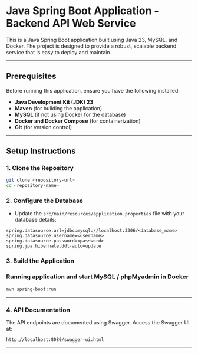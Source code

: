 # Java Spring Boot Application - Backend API Web Service

This is a Java Spring Boot application built using Java 23, MySQL, and Docker. The project is designed to provide a robust, scalable backend service that is easy to deploy and maintain.

---

## Prerequisites

Before running this application, ensure you have the following installed:

- **Java Development Kit (JDK) 23**
- **Maven** (for building the application)
- **MySQL** (if not using Docker for the database)
- **Docker and Docker Compose** (for containerization)
- **Git** (for version control)

---

## Setup Instructions

### 1. Clone the Repository

```bash
git clone <repository-url>
cd <repository-name>
```

### 2. Configure the Database

- Update the `src/main/resources/application.properties` file with your database details:

```properties
spring.datasource.url=jdbc:mysql://localhost:3306/<database_name>
spring.datasource.username=<username>
spring.datasource.password=<password>
spring.jpa.hibernate.ddl-auto=update
```

### 3. Build the Application

### Running application and start MySQL / phpMyadmin in Docker

```bash
mvn spring-boot:run 
```

---

### 4. API Documentation

The API endpoints are documented using Swagger. Access the Swagger UI at:

```
http://localhost:8080/swagger-ui.html
```

---

